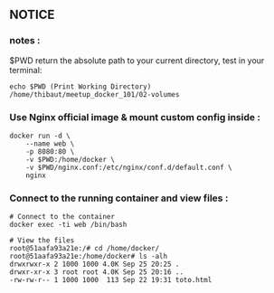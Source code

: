 ## NOTICE


### notes : 

$PWD return the absolute path to your current directory, test in your terminal:

    echo $PWD (Print Working Directory)
    /home/thibaut/meetup_docker_101/02-volumes


### Use Nginx official image & mount custom config inside :

    docker run -d \
        --name web \
        -p 8080:80 \
        -v $PWD:/home/docker \
        -v $PWD/nginx.conf:/etc/nginx/conf.d/default.conf \
        nginx

### Connect to the running container and view files :
    
    # Connect to the container
    docker exec -ti web /bin/bash
    
    # View the files
    root@51aafa93a21e:/# cd /home/docker/
    root@51aafa93a21e:/home/docker# ls -alh
    drwxrwxr-x 2 1000 1000 4.0K Sep 25 20:25 .
    drwxr-xr-x 3 root root 4.0K Sep 25 20:16 ..
    -rw-rw-r-- 1 1000 1000  113 Sep 22 19:31 toto.html
